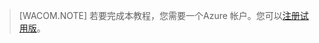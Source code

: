﻿> [WACOM.NOTE] 若要完成本教程，您需要一个Azure 帐户。您可以<a href="/pricing/1rmb-trial/" target="_blank">注册试用版</a>。
<!--HONumber=41-->
